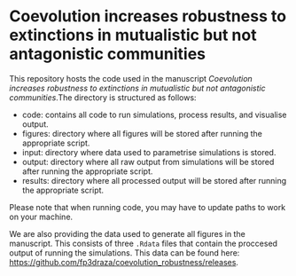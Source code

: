 # Coevolution increases robustness to extinctions in mutualistic but not antagonistic communities

This repository hosts the code used in the manuscript *Coevolution increases robustness to extinctions in mutualistic but not antagonistic communities*.The directory is structured as follows:

- code: contains all code to run simulations, process results, and visualise output.
- figures: directory where all figures will be stored after running the appropriate script.
- input: directory where data used to parametrise simulations is stored. 
- output: directory where all raw output from simulations will be stored after running the appropriate script.
- results: directory where all processed output will be stored after running the appropriate script.

Please note that when running code, you may have to update paths to work on your machine. 

We are also providing the data used to generate all figures in the manuscript. This consists of three `.Rdata` files that contain the proccesed output of running the simulations. This data can be found here: https://github.com/fp3draza/coevolution_robustness/releases. 
